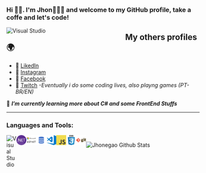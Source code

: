 ### Hi ✌🏾. I'm Jhon👨🏾‍💻 and welcome to my GitHub profile, take a coffe and let's code!

<img align="left" width="310px" alt="Visual Studio" src="https://media.giphy.com/media/6heBQSjt2IoA8/giphy.gif" />

## My others profiles 🌍
- 💙 <a href="https://www.linkedin.com/in/jhonata-simonetto/">LikedIn</a>
- 🧡 <a href="https://instagram.com/simonetto99">Instagram</a>
- 🖤 <a href="https://facebook.com/jhonatasimonetto">Facebook</a>
- 💜 <a href="https://twitch.tv/jhonegao/about">Twitch</a> *-Eventually i do some coding lives, also playng games (PT-BR/EN)*

 🌱 ***I’m currently learning more about C# and some FrontEnd Stuffs***
 
 --- 

### Languages and Tools:
<img align="left" alt="Visual Studio" width="26px" src="https://visualstudio.microsoft.com/wp-content/uploads/2018/11/vsplogo.png" />
<img align="left" alt="dotNetCore" width="26px" src="https://raw.githubusercontent.com/github/explore/93d8a67084f94b2a444e510199a6e7622e5b09a3/topics/dotnet/dotnet.png" />
<img align="left" alt="AspNetCore" width="26px" src="https://raw.githubusercontent.com/github/explore/80688e429a7d4ef2fca1e82350fe8e3517d3494d/topics/aspnet/aspnet.png" />
<img align="left" alt="Databases" width="26px" src="https://raw.githubusercontent.com/github/explore/80688e429a7d4ef2fca1e82350fe8e3517d3494d/topics/sql/sql.png" />
<img align="left" alt="Visual Studio Code" width="26px" src="https://raw.githubusercontent.com/github/explore/80688e429a7d4ef2fca1e82350fe8e3517d3494d/topics/visual-studio-code/visual-studio-code.png" />
<img align="left" alt="JavaScript" width="26px" src="https://raw.githubusercontent.com/github/explore/80688e429a7d4ef2fca1e82350fe8e3517d3494d/topics/javascript/javascript.png" />
<img align="left" alt="CSS3" width="26px" src="https://raw.githubusercontent.com/github/explore/80688e429a7d4ef2fca1e82350fe8e3517d3494d/topics/css/css.png" />
<img align="left" alt="Git" width="26px" src="https://raw.githubusercontent.com/github/explore/80688e429a7d4ef2fca1e82350fe8e3517d3494d/topics/git/git.png" />
<br />



<img align="left" alt="Jhonegao Github Stats" src="https://github-readme-stats.vercel.app/api?username=Jhonegao&theme=dracula&show_icons=true&hide_border=true&count_private=true" />


<!--
another way
![](https://media.giphy.com/media/6heBQSjt2IoA8/giphy.gif)>

